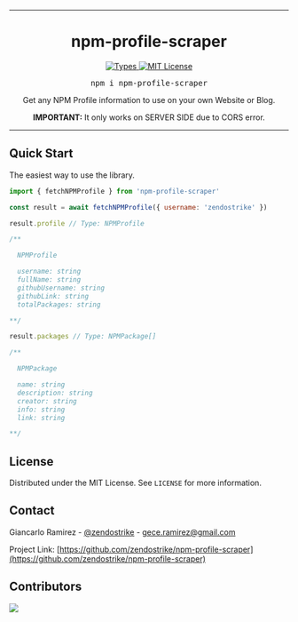 <hr>
<div align="center">
  <h1 align="center">
    npm-profile-scraper
  </h1>
</div>

<p align="center">
  <a aria-label="Types" href="https://www.npmjs.com/package/react-hotkeys-hook">
    <img alt="Types" src="https://img.shields.io/npm/types/react-hotkeys-hook?style=for-the-badge&labelColor=24292e">
  </a>
  <a aria-label="License" href="https://jaredlunde.mit-license.org/">
    <img alt="MIT License" src="https://img.shields.io/npm/l/react-hotkeys-hook?style=for-the-badge&labelColor=24292e">
  </a>
</p>

<pre align="center">npm i npm-profile-scraper</pre>

<p align="center">
Get any NPM Profile information to use on your own Website or Blog.
</p>

<p align="center">
<strong>IMPORTANT:</strong> It only works on SERVER SIDE due to CORS error.
</p>

<hr>

## Quick Start

The easiest way to use the library.

```jsx harmony
import { fetchNPMProfile } from 'npm-profile-scraper'

const result = await fetchNPMProfile({ username: 'zendostrike' })

result.profile // Type: NPMProfile

/**

  NPMProfile

  username: string
  fullName: string
  githubUsername: string
  githubLink: string
  totalPackages: string

**/

result.packages // Type: NPMPackage[]

/**

  NPMPackage

  name: string
  description: string
  creator: string
  info: string
  link: string

**/
```

## License
Distributed under the MIT License. See `LICENSE` for more information.

## Contact

Giancarlo Ramirez - [@zendostrike](https://github.com/zendostrike) - gece.ramirez@gmail.com

Project Link: [https://github.com/zendostrike/npm-profile-scraper](https://github.com/zendostrike/npm-profile-scraper)

## Contributors

<a href="https://github.com/zendostrike/npm-profile-scraper/graphs/contributors">
  <img src="https://contrib.rocks/image?repo=zendostrike/npm-profile-scraper" />
</a>